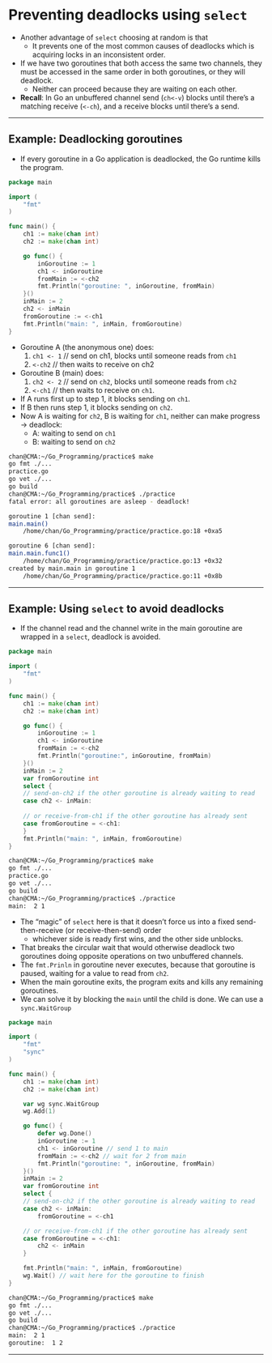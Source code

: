 # Preventing deadlocks using `select`

- Another advantage of `select` choosing at random is that 
  - It prevents one of the most common causes of deadlocks which is acquiring locks in an inconsistent order.
- If we have two goroutines that both access the same two channels, they must be accessed in the same order in both goroutines, or they will deadlock. 
  - Neither can proceed because they are waiting on each other. 
- **Recall**: In Go an unbuffered channel send (`ch<-v`) blocks until there’s a matching receive (`<-ch`), and a receive blocks until there’s a send. 

---

## Example: Deadlocking goroutines

- If every goroutine in a Go application is deadlocked, the Go runtime kills the program. 

```go
package main

import (
	"fmt"
)

func main() {
	ch1 := make(chan int)
	ch2 := make(chan int)

	go func() {
		inGoroutine := 1
		ch1 <- inGoroutine
		fromMain := <-ch2
		fmt.Println("goroutine: ", inGoroutine, fromMain)
	}()
	inMain := 2
	ch2 <- inMain
	fromGoroutine := <-ch1
	fmt.Println("main: ", inMain, fromGoroutine)
}
```

- Goroutine A (the anonymous one) does:
  1. `ch1 <- 1` // send on ch1, blocks until someone reads from `ch1`
  2. `<-ch2` // then waits to receive on ch2
- Goroutine B (main) does:
  1. `ch2 <- 2` // send on `ch2`, blocks until someone reads from `ch2`
  2. `<-ch1` // then waits to receive on `ch1`.
- If A runs first up to step 1, it blocks sending on `ch1`.
- If B then runs step 1, it blocks sending on `ch2`.
- Now A is waiting for `ch2`, B is waiting for `ch1`, neither can make progress → deadlock:
  - A: waiting to send on `ch1`
  - B: waiting to send on `ch2`

```sh
chan@CMA:~/Go_Programming/practice$ make
go fmt ./...
practice.go
go vet ./...
go build
chan@CMA:~/Go_Programming/practice$ ./practice
fatal error: all goroutines are asleep - deadlock!

goroutine 1 [chan send]:
main.main()
	/home/chan/Go_Programming/practice/practice.go:18 +0xa5

goroutine 6 [chan send]:
main.main.func1()
	/home/chan/Go_Programming/practice/practice.go:13 +0x32
created by main.main in goroutine 1
	/home/chan/Go_Programming/practice/practice.go:11 +0x8b
```

---

## **Example: Using `select` to avoid deadlocks**

- If the channel read and the channel write  in the main goroutine are wrapped in a `select`, deadlock is avoided.

```go
package main

import (
	"fmt"
)

func main() {
	ch1 := make(chan int)
	ch2 := make(chan int)

	go func() {
		inGoroutine := 1
		ch1 <- inGoroutine
		fromMain := <-ch2
		fmt.Println("goroutine:", inGoroutine, fromMain)
	}()
	inMain := 2
	var fromGoroutine int
	select {
    // send-on-ch2 if the other goroutine is already waiting to read
	case ch2 <- inMain:
        
    // or receive-from-ch1 if the other goroutine has already sent
	case fromGoroutine = <-ch1:
	}
	fmt.Println("main: ", inMain, fromGoroutine)
}
```

```sh
chan@CMA:~/Go_Programming/practice$ make
go fmt ./...
practice.go
go vet ./...
go build
chan@CMA:~/Go_Programming/practice$ ./practice
main:  2 1
```

- The “magic” of `select` here is that it doesn’t force us into a fixed send-then-receive (or receive-then-send) order
  - whichever side is ready first wins, and the other side unblocks. 
- That breaks the circular wait that would otherwise deadlock two goroutines doing opposite operations on two unbuffered channels.
- The `fmt.Prinln` in goroutine never executes, because that goroutine is paused, waiting for a value to read from `ch2`.
- When the main goroutine exits, the program exits and kills any remaining goroutines.  
- We can solve it by blocking the `main` until the child is done. We can use a `sync.WaitGroup`

```go
package main

import (
	"fmt"
	"sync"
)

func main() {
	ch1 := make(chan int)
	ch2 := make(chan int)

	var wg sync.WaitGroup
	wg.Add(1)

	go func() {
		defer wg.Done()
		inGoroutine := 1
		ch1 <- inGoroutine // send 1 to main
		fromMain := <-ch2 // wait for 2 from main
		fmt.Println("goroutine: ", inGoroutine, fromMain)
	}()
	inMain := 2
	var fromGoroutine int
	select {
	// send-on-ch2 if the other goroutine is already waiting to read
	case ch2 <- inMain:
		fromGoroutine = <-ch1

	// or receive-from-ch1 if the other goroutine has already sent
	case fromGoroutine = <-ch1:
		ch2 <- inMain
	}

	fmt.Println("main: ", inMain, fromGoroutine)
	wg.Wait() // wait here for the goroutine to finish
}
```

```sh
chan@CMA:~/Go_Programming/practice$ make
go fmt ./...
go vet ./...
go build
chan@CMA:~/Go_Programming/practice$ ./practice
main:  2 1
goroutine:  1 2
```



---





